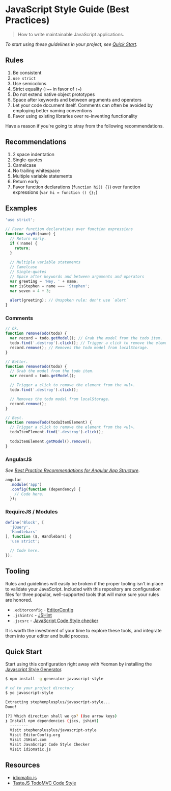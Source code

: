 # JavaScript Style Guide (Best Practices)
> How to write maintainable JavaScript applications.

*To start using these guidelines in your project, see [Quick Start](#quick-start).*

## Rules

1. Be consistent
2. `use strict`
3. Use semicolons
4. Strict equality (`!==` in favor of `!=`)
5. Do not extend native object prototypes
6. Space after keywords and between arguments and operators
7. Let your code document itself. Comments can often be avoided by employing better naming conventions
8. Favor using existing libraries over re-inventing functionality

Have a reason if you're going to stray from the following recommendations.

## Recommendations

1. 2 space indentation
2. Single-quotes
3. Camelcase
4. No trailing whitespace
5. Multiple variable statements
6. Return early
7. Favor function declarations (`function hi() {}`) over function expressions (`var hi = function () {};`)

## Examples
```js
'use strict';

// Favor function declarations over function expressions
function sayHi(name) {
  // Return early.
  if (!name) {
    return; 
  }
  
  // Multiple variable statements
  // Camelcase
  // Single-quotes
  // Space after keywords and between arguments and operators
  var greeting = 'Hey, ' + name;
  var isStephen = name === 'Stephen';
  var seven = 4 + 3;
  
  alert(greeting); // Unspoken rule: don't use `alert`
}
```

### Comments
```js
// Ok.
function removeTodo(todo) {
  var record = todo.getModel(); // Grab the model from the todo item.
  todo.find('.destroy').click(); // Trigger a click to remove the element from the <ul>.
  record.remove(); // Removes the todo model from localStorage.
}

// Better.
function removeTodo(todo) {
  // Grab the model from the todo item.
  var record = todo.getModel();

  // Trigger a click to remove the element from the <ul>.
  todo.find('.destroy').click();

  // Removes the todo model from localStorage.
  record.remove();
}

// Best.
function removeTodo(todoItemElement) {
  // Trigger a click to remove the element from the <ul>.
  todoItemElement.find('.destroy').click();
  
  todoItemElement.getModel().remove();
}
```

### AngularJS
*See [Best Practice Recommendations for Angular App Structure](https://docs.google.com/document/d/1XXMvReO8-Awi1EZXAXS4PzDzdNvV6pGcuaF4Q9821Es/pub)*.

```js
angular
  .module('app')
  .config(function (dependency) {
    // Code here.
  });
```

### RequireJS / Modules
```js
define('Block', [
  'jQuery',
  'Handlebars'
], function ($, Handlebars) {
  'use strict';

  // Code here.
});
```

## Tooling

Rules and guidelines will easily be broken if the proper tooling isn't in place to validate your JavaScript. Included with this repository are configuration files for three popular, well-supported tools that will make sure your rules are honored.

- `.editorconfig` - [EditorConfig](http://editorconfig.org)
- `.jshintrc` - [JSHint](http://www.jshint.com)
- `.jscsrc` - [JavaScript Code Style checker](https://github.com/mdevils/node-jscs)

It is worth the investment of your time to explore these tools, and integrate them into your editor and build process.

## Quick Start

Start using this configuration right away with Yeoman by installing the [Javascript Style Generator](https://github.com/stephenplusplus/generator-javascript-style).

```sh
$ npm install -g generator-javascript-style

# cd to your project directory
$ yo javascript-style

Extracting stephenplusplus/javascript-style...
Done!

[?] Which direction shall we go? (Use arrow keys)
❯ Install npm dependencies (jscs, jshint)
  --------
  Visit stephenplusplus/javascript-style
  Visit EditorConfig.org
  Visit JSHint.com
  Visit JavaScript Code Style Checker
  Visit idiomatic.js
```

## Resources
- [idiomatic.js](https://github.com/rwaldron/idiomatic.js)
- [TasteJS TodoMVC Code Style](https://github.com/tastejs/todomvc/blob/gh-pages/codestyle.md)
